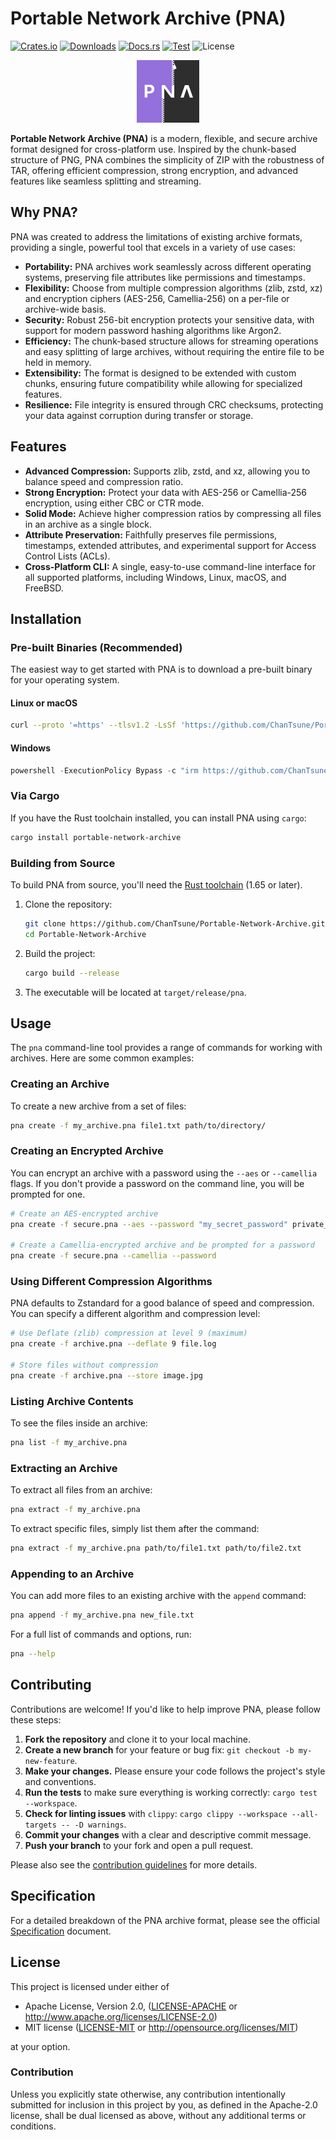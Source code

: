 # Portable Network Archive (PNA)

[![Crates.io](https://img.shields.io/crates/v/portable-network-archive.svg)](https://crates.io/crates/portable-network-archive)
[![Downloads](https://img.shields.io/crates/d/portable-network-archive.svg)](https://crates.io/crates/portable-network-archive)
[![Docs.rs](https://docs.rs/portable-network-archive/badge.svg)](https://docs.rs/portable-network-archive)
[![Test](https://github.com/ChanTsune/Portable-Network-Archive/actions/workflows/test.yml/badge.svg)](https://github.com/ChanTsune/Portable-Network-Archive/actions/workflows/test.yml)
![License](https://img.shields.io/crates/l/portable-network-archive.svg)

<div align="center">
  <img src="./icon.svg" alt="PNA" width="100"/>
</div>

**Portable Network Archive (PNA)** is a modern, flexible, and secure archive format designed for cross-platform use. Inspired by the chunk-based structure of PNG, PNA combines the simplicity of ZIP with the robustness of TAR, offering efficient compression, strong encryption, and advanced features like seamless splitting and streaming.

## Why PNA?

PNA was created to address the limitations of existing archive formats, providing a single, powerful tool that excels in a variety of use cases:

- **Portability:** PNA archives work seamlessly across different operating systems, preserving file attributes like permissions and timestamps.
- **Flexibility:** Choose from multiple compression algorithms (zlib, zstd, xz) and encryption ciphers (AES-256, Camellia-256) on a per-file or archive-wide basis.
- **Security:** Robust 256-bit encryption protects your sensitive data, with support for modern password hashing algorithms like Argon2.
- **Efficiency:** The chunk-based structure allows for streaming operations and easy splitting of large archives, without requiring the entire file to be held in memory.
- **Extensibility:** The format is designed to be extended with custom chunks, ensuring future compatibility while allowing for specialized features.
- **Resilience:** File integrity is ensured through CRC checksums, protecting your data against corruption during transfer or storage.

## Features

- **Advanced Compression:** Supports zlib, zstd, and xz, allowing you to balance speed and compression ratio.
- **Strong Encryption:** Protect your data with AES-256 or Camellia-256 encryption, using either CBC or CTR mode.
- **Solid Mode:** Achieve higher compression ratios by compressing all files in an archive as a single block.
- **Attribute Preservation:** Faithfully preserves file permissions, timestamps, extended attributes, and experimental support for Access Control Lists (ACLs).
- **Cross-Platform CLI:** A single, easy-to-use command-line interface for all supported platforms, including Windows, Linux, macOS, and FreeBSD.

## Installation

### Pre-built Binaries (Recommended)

The easiest way to get started with PNA is to download a pre-built binary for your operating system.

#### Linux or macOS

```sh
curl --proto '=https' --tlsv1.2 -LsSf 'https://github.com/ChanTsune/Portable-Network-Archive/releases/latest/download/portable-network-archive-installer.sh' | sh
```

#### Windows

```powershell
powershell -ExecutionPolicy Bypass -c "irm https://github.com/ChanTsune/Portable-Network-Archive/releases/latest/download/portable-network-archive-installer.ps1 | iex"
```

### Via Cargo

If you have the Rust toolchain installed, you can install PNA using `cargo`:

```sh
cargo install portable-network-archive
```

### Building from Source

To build PNA from source, you'll need the [Rust toolchain](https://www.rust-lang.org/tools/install) (1.65 or later).

1.  Clone the repository:
    ```sh
    git clone https://github.com/ChanTsune/Portable-Network-Archive.git
    cd Portable-Network-Archive
    ```

2.  Build the project:
    ```sh
    cargo build --release
    ```

3.  The executable will be located at `target/release/pna`.

## Usage

The `pna` command-line tool provides a range of commands for working with archives. Here are some common examples:

### Creating an Archive

To create a new archive from a set of files:

```sh
pna create -f my_archive.pna file1.txt path/to/directory/
```

### Creating an Encrypted Archive

You can encrypt an archive with a password using the `--aes` or `--camellia` flags. If you don't provide a password on the command line, you will be prompted for one.

```sh
# Create an AES-encrypted archive
pna create -f secure.pna --aes --password "my_secret_password" private_document.txt

# Create a Camellia-encrypted archive and be prompted for a password
pna create -f secure.pna --camellia --password
```

### Using Different Compression Algorithms

PNA defaults to Zstandard for a good balance of speed and compression. You can specify a different algorithm and compression level:

```sh
# Use Deflate (zlib) compression at level 9 (maximum)
pna create -f archive.pna --deflate 9 file.log

# Store files without compression
pna create -f archive.pna --store image.jpg
```

### Listing Archive Contents

To see the files inside an archive:

```sh
pna list -f my_archive.pna
```

### Extracting an Archive

To extract all files from an archive:

```sh
pna extract -f my_archive.pna
```

To extract specific files, simply list them after the command:

```sh
pna extract -f my_archive.pna path/to/file1.txt path/to/file2.txt
```

### Appending to an Archive

You can add more files to an existing archive with the `append` command:

```sh
pna append -f my_archive.pna new_file.txt
```

For a full list of commands and options, run:

```sh
pna --help
```

## Contributing

Contributions are welcome! If you'd like to help improve PNA, please follow these steps:

1.  **Fork the repository** and clone it to your local machine.
2.  **Create a new branch** for your feature or bug fix: `git checkout -b my-new-feature`.
3.  **Make your changes.** Please ensure your code follows the project's style and conventions.
4.  **Run the tests** to make sure everything is working correctly: `cargo test --workspace`.
5.  **Check for linting issues** with `clippy`: `cargo clippy --workspace --all-targets -- -D warnings`.
6.  **Commit your changes** with a clear and descriptive commit message.
7.  **Push your branch** to your fork and open a pull request.

Please also see the [contribution guidelines](https://github.com/ChanTsune/Portable-Network-Archive/blob/main/CONTRIBUTING.md) for more details.

## Specification

For a detailed breakdown of the PNA archive format, please see the official [Specification](https://portable-network-archive.github.io/Portable-Network-Archive-Specification/) document.

## License

This project is licensed under either of

*   Apache License, Version 2.0, ([LICENSE-APACHE](./LICENSE-APACHE) or <http://www.apache.org/licenses/LICENSE-2.0>)
*   MIT license ([LICENSE-MIT](./LICENSE-MIT) or <http://opensource.org/licenses/MIT>)

at your option.

### Contribution

Unless you explicitly state otherwise, any contribution intentionally submitted for inclusion in this project by you, as defined in the Apache-2.0 license, shall be dual licensed as above, without any additional terms or conditions.